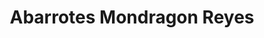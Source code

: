 ---
title: "Abarrotes Mondragon Reyes"
url: /san-jose-de-mendoza/abarrotes-mondragon-reyes/
shop: general
---
